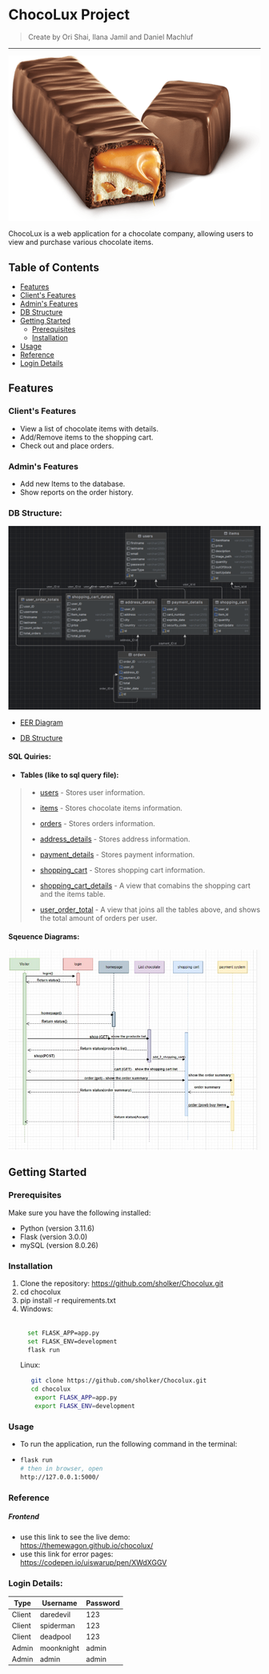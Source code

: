 # ChocoLux Project

> Create by Ori Shai, Ilana Jamil and Daniel Machluf

--------



![about-img.png](static%2Fimages%2Fabout-img.png)

ChocoLux is a web application for a chocolate company, allowing users to view and purchase various chocolate items.

## Table of Contents

- [Features](#features)
- [Client's Features](#clients-features)
- [Admin's Features](#admins-features)
- [DB Structure](#db-structure)
- [Getting Started](#getting-started)
  - [Prerequisites](#prerequisites)
  - [Installation](#installation)
- [Usage](#usage)
- [Reference](#reference)
- [Login Details](#Login-Details)

## Features
### Client's Features

- View a list of chocolate items with details.
- Add/Remove items to the shopping cart.
- Check out and place orders.

### Admin's Features
- Add new Items to the database.
- Show reports on the order history.

### DB Structure:
![DB_tables](./DB_Structure/EER.png)

* [EER Diagram](DB_Structure/EER.mwb)

* [DB Structure](DB_Structure/structure.mwb)
#### SQL Quiries:
* ####  Tables (like to sql query file):
> 
>* [users](./DB_Structure/chocolatestore_SQL/users.sql) - Stores user information.
>
>* [items](./DB_Structure/chocolatestore_SQL/items.sql) - Stores chocolate items information.
> 
>* [orders](./DB_Structure/chocolatestore_SQL/orders.sql) - Stores orders information.
> 
>* [address_details](./DB_Structure/chocolatestore_SQL/address_deaild.sql)  - Stores address information.
> 
>* [payment_details](./DB_Structure/chocolatestore_SQL/payment_details.sql) - Stores payment information.
> 
>* [shopping_cart](./DB_Structure/chocolatestore_SQL/shopping_cart.sql) - Stores shopping cart information.
> 
>* [shopping_cart_details](./DB_Structure/chocolatestore_SQL/shopping_cart_details.sql) - A view that comabins the shopping cart and the items table.
> 
>* [user_order_total](./DB_Structure/chocolatestore_SQL/user_order_total.sql) - A view that joins all the tables above, 
and shows the total amount of orders per user.

#### Sqeuence Diagrams:
![sequence _diagram.jpeg](DB_Structure%2Fsequence%20_diagram.jpeg)

## Getting Started

### Prerequisites

Make sure you have the following installed:

- Python (version 3.11.6)
- Flask (version 3.0.0)
- mySQL (version 8.0.26)



### Installation

1. Clone the repository: https://github.com/sholker/Chocolux.git
2. cd chocolux
3. pip install -r requirements.txt
4. Windows:
    ```bash
   
      set FLASK_APP=app.py
      set FLASK_ENV=development
      flask run
      ```
    Linux:   
    ```bash
       git clone https://github.com/sholker/Chocolux.git
       cd chocolux
        export FLASK_APP=app.py
        export FLASK_ENV=development
    ```
### Usage
- To run the application, run the following command in the terminal:
- ```bash
  flask run
  # then in browser, open
  http://127.0.0.1:5000/
  
  ```
### Reference
##### Frontend
- use this link to see the live demo: https://themewagon.github.io/chocolux/
- use this link for error pages: https://codepen.io/uiswarup/pen/XWdXGGV

### Login Details:

Type | Username  | Password 
--- |-----------| --- |
Client | daredevil | 123       
Client | spiderman | 123   
Client | deadpool |123
Admin | moonknight | admin
Admin | admin     | admin 

